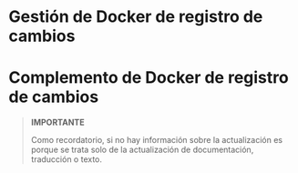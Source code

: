 # Gestión de Docker de registro de cambios

# Complemento de Docker de registro de cambios

>**IMPORTANTE**
>
>Como recordatorio, si no hay información sobre la actualización es porque se trata solo de la actualización de documentación, traducción o texto.

